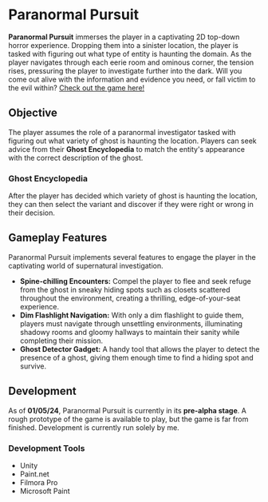 # Paranormal Pursuit

**Paranormal Pursuit** immerses the player in a captivating 2D top-down horror experience. Dropping them into a sinister location, the player is tasked with figuring out what type of entity is haunting the domain. As the player navigates through each eerie room and ominous corner, the tension rises, pressuring the player to investigate further into the dark. Will you come out alive with the information and evidence you need, or fall victim to the evil within?
[Check out the game here!](https://aleronf.itch.io/kit109)

## Objective
The player assumes the role of a paranormal investigator tasked with figuring out what variety of ghost is haunting the location. Players can seek advice from their **Ghost Encyclopedia** to match the entity's appearance with the correct description of the ghost.

### Ghost Encyclopedia
After the player has decided which variety of ghost is haunting the location, they can then select the variant and discover if they were right or wrong in their decision.

## Gameplay Features
Paranormal Pursuit implements several features to engage the player in the captivating world of supernatural investigation.

- **Spine-chilling Encounters:** Compel the player to flee and seek refuge from the ghost in sneaky hiding spots such as closets scattered throughout the environment, creating a thrilling, edge-of-your-seat experience.
- **Dim Flashlight Navigation:** With only a dim flashlight to guide them, players must navigate through unsettling environments, illuminating shadowy rooms and gloomy hallways to maintain their sanity while completing their mission.
- **Ghost Detector Gadget:** A handy tool that allows the player to detect the presence of a ghost, giving them enough time to find a hiding spot and survive.

## Development
As of **01/05/24**, Paranormal Pursuit is currently in its **pre-alpha stage**. A rough prototype of the game is available to play, but the game is far from finished. Development is currently run solely by me.

### Development Tools
- Unity
- Paint.net
- Filmora Pro
- Microsoft Paint

